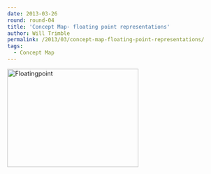 ```yaml
---
date: 2013-03-26
round: round-04
title: 'Concept Map- floating point representations'
author: Will Trimble
permalink: /2013/03/concept-map-floating-point-representations/
tags:
  - Concept Map
---
```

[<img class="alignnone size-medium wp-image-1918" alt="Floatingpoint" src="http://teaching.software-carpentry.org/wp-content/uploads/2013/03/Floatingpoint-300x225.png" width="300" height="225" />][1]

 [1]: http://teaching.software-carpentry.org/wp-content/uploads/2013/03/Floatingpoint.png
